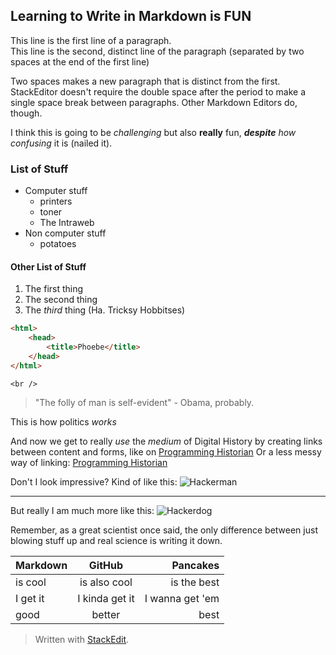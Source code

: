 ## Learning to Write in Markdown is **FUN**

This line is the first line of a paragraph.   
This line is the second, distinct line of the paragraph (separated by two spaces at the end of the first line) 

Two spaces makes a new paragraph that is distinct from the first. StackEditor doesn't require the double space after the period to make a single space break between paragraphs. Other Markdown Editors do, though. 

I think this is going to be *challenging* but also **really** fun, _**despite** how confusing_ it is (nailed it). 

### List of Stuff
* Computer stuff 
    * printers
    * toner 
    * The Intraweb
* Non computer stuff 
     * potatoes 

#### Other List of Stuff 
1. The first thing
2. The second thing
2. The *third* thing (Ha. Tricksy Hobbitses) 

```html
<html>
    <head> 
        <title>Phoebe</title>
    </head>
</html>
```

`<br />`

>"The folly of man is self-evident" - Obama, probably. 

This is how politics _works_ 

And now we get to really _use_ the _medium_ of Digital History by creating links between content and forms, like on [Programming Historian](http://programminghistorian.org/ "Programming Historian main page")
Or a less messy way of linking: [Programming Historian][1]

Don't I look impressive? Kind of like this: 
![Hackerman](https://i.ytimg.com/vi/KEkrWRHCDQU/maxresdefault.jpg)

---

But really I am much more like this: 
![Hackerdog](https://encrypted-tbn3.gstatic.com/images?q=tbn:ANd9GcSA5VGmB9At_403YIoGbKVHBECZ3-aF1EyFEmUfJpaJ_997anHA)

Remember, as a great scientist once said, the only difference between just blowing stuff up and real science is writing it down. 

| Markdown | GitHub | Pancakes |
| :---- | :----: | ----: | 
| is cool | is also cool | is the best | 
| I get it | I kinda get it | I wanna get 'em | 
| good | better | best |




[1]: http://programminghistorian.org/ "Programming Historian main page"

 
> Written with [StackEdit](https://stackedit.io/).